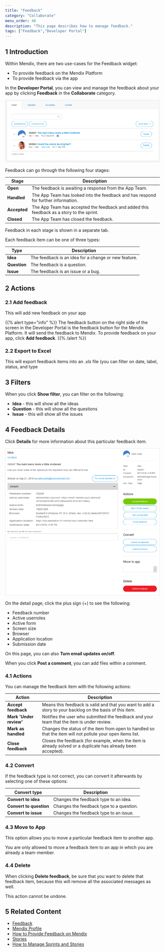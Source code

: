 ```yaml
---
title: "Feedback"
category: "Collaborate"
menu_order: 40
description: "This page describes how to manage feedback."
tags: ["Feedback","Developer Portal"]
---
```


## 1 Introduction

Within Mendix, there are two use-cases for the Feedback widget:

* To provide feedback on the Mendix Platform
* To provide feedback via the app

In the **Developer Portal**, you can view and manage the feedback about your app by clicking **Feedback** in the **Collaborate** category.

![](attachments/feedback.png)

Feedback can go through the following four stages:

Stage | Description
| --- | --- |
**Open** | The feedback is awaiting a response from the App Team.
**Handled** | The App Team has looked into the feedback and has respond for further information.
**Accepted** | The App Team has accepted the feedback and added this feedback as a story to the sprint.
**Closed** | The App Team has closed the feedback.

Feedback in each stage is shown in a separate tab.

Each feedback item can be one of three types:

Type | Description
| --- | --- |
**Idea** | The feedback is an idea for a change or new feature.
**Question** | The feedback is a question.
**Issue** | The feedback is an issue or a bug.

## 2 Actions

### 2.1 Add feedback

This will add new feedback on your app

{{% alert type="info" %}}
The feedback button on the right side of the screen in the Developer Portal is the feedback button for the Mendix Platform. It will send the feedback to Mendix. To provide feedback on your app, click **Add feedback**.
{{% /alert %}}

### 2.2 Export to Excel

This will export feedback items into an *.xls* file (you can filter on date, label, status, and type

## 3 Filters

When you click **Show filter**, you can filter on the following:

* **Idea** - this will show all the ideas
* **Question** - this will show all the questions
* **Issue** - this will show all the issues

## 4 Feedback Details

Click **Details** for more information about this particular feedback item.

![](attachments/feedback-details.png)


On the detail page, click the plus sign (+) to see the following:

* Feedback number
* Active userroles
* Active form
* Screen size
* Browser
* Application location
* Submission date

On this page, you can also **Turn email updates on/off**.

When you click **Post a comment**, you can add files within a comment. 

### 4.1 Actions

You can manage the feedback item with the following actions:

Action | Description
| --- | --- |
**Accept feedback** | Means this feedback is valid and that you want to add a story to your backlog on the basis of this item.
**Mark 'Under review'** | Notifies the user who submitted the feedback and your team that the item is under review.
**Mark as handled** | Changes the status of the item from open to handled so that the item will not pollute your open items list.
**Close feedback** | Closes the feedback (for example, when the item is already solved or a duplicate has already been accepted).

### 4.2 Convert

If the feedback type is not correct, you can convert it afterwards by selecting one of these options:

Convert type | Description
| --- | --- |
**Convert to idea** | Changes the feedback type to an idea.
**Convert to question** | Changes the feedback type to a question.
**Convert to issue** | Changes the feedback type to an issue.

### 4.3 Move to App

This option allows you to move a particular feedback item to another app.

You are only allowed to move a feedback item to an app in which you are already a team-member.

### 4.4 Delete

When clicking **Delete feedback**, be sure that you want to delete that feedback item, because this will remove all the associated messages as well.

This action cannot be undone. 

## 5 Related Content

* [Feedback](/developerportal/collaborate/feedback)
* [Mendix Profile](/developerportal/general/mendix-profile)
* [How to Provide Feedback on Mendix](/developerportal/howto/feedback-mendix)
* [Stories](/developerportal/collaborate/stories)
* [How to Manage Sprints and Stories](/developerportal/howto/managing-your-application-requirements-with-mendix)
